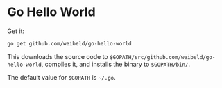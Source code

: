 # Go Hello World

Get it:

```bash
go get github.com/weibeld/go-hello-world
```

This downloads the source code to `$GOPATH/src/github.com/weibeld/go-hello-world`, compiles it, and installs the binary to `$GOPATH/bin/`.

The default value for `$GOPATH` is `~/.go`.
